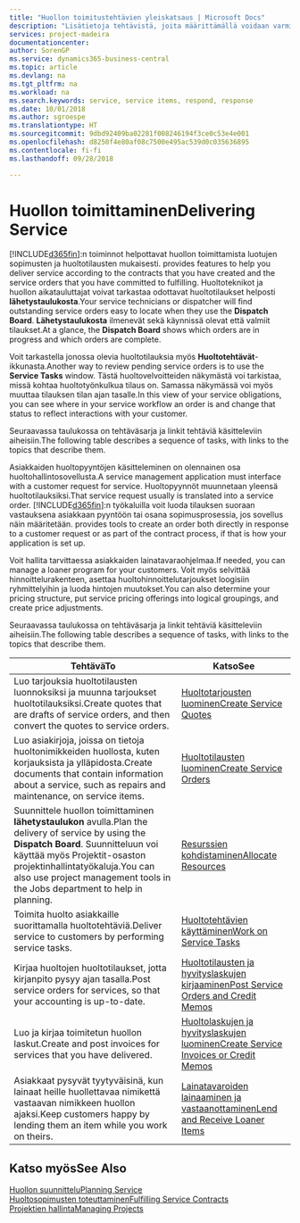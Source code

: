 ```yaml
---
title: "Huollon toimitustehtävien yleiskatsaus | Microsoft Docs"
description: "Lisätietoja tehtävistä, joita määrittämällä voidaan varmistaa laadukkaan huollon toimitus ja asiakkaiden kanssa tehtyjen sopimusten noudattaminen."
services: project-madeira
documentationcenter: 
author: SorenGP
ms.service: dynamics365-business-central
ms.topic: article
ms.devlang: na
ms.tgt_pltfrm: na
ms.workload: na
ms.search.keywords: service, service items, respond, response
ms.date: 10/01/2018
ms.author: sgroespe
ms.translationtype: HT
ms.sourcegitcommit: 9dbd92409ba02281f008246194f3ce0c53e4e001
ms.openlocfilehash: d8250f4e80af08c7500e495ac539d0c035636895
ms.contentlocale: fi-fi
ms.lasthandoff: 09/28/2018

---
```

# <a name="delivering-service"></a><span data-ttu-id="7bdb0-103">Huollon toimittaminen</span><span class="sxs-lookup"><span data-stu-id="7bdb0-103">Delivering Service</span></span>
[!INCLUDE[d365fin](includes/d365fin_md.md)]<span data-ttu-id="7bdb0-104">:n toiminnot helpottavat huollon toimittamista luotujen sopimusten ja huoltotilausten mukaisesti.</span><span class="sxs-lookup"><span data-stu-id="7bdb0-104"> provides features to help you deliver service according to the contracts that you have created and the service orders that you have committed to fulfilling.</span></span> <span data-ttu-id="7bdb0-105">Huoltoteknikot ja huollon aikatauluttajat voivat tarkastaa odottavat huoltotilaukset helposti **lähetystaulukosta**.</span><span class="sxs-lookup"><span data-stu-id="7bdb0-105">Your service technicians or dispatcher will find outstanding service orders easy to locate when they use the **Dispatch Board**.</span></span> <span data-ttu-id="7bdb0-106">**Lähetystaulukosta** ilmenevät sekä käynnissä olevat että valmiit tilaukset.</span><span class="sxs-lookup"><span data-stu-id="7bdb0-106">At a glance, the **Dispatch Board** shows which orders are in progress and which orders are complete.</span></span>  
  
<span data-ttu-id="7bdb0-107">Voit tarkastella jonossa olevia huoltotilauksia myös **Huoltotehtävät**-ikkunasta.</span><span class="sxs-lookup"><span data-stu-id="7bdb0-107">Another way to review pending service orders is to use the **Service Tasks** window.</span></span> <span data-ttu-id="7bdb0-108">Tästä huoltovelvoitteiden näkymästä voi tarkistaa, missä kohtaa huoltotyönkulkua tilaus on. Samassa näkymässä voi myös muuttaa tilauksen tilan ajan tasalle.</span><span class="sxs-lookup"><span data-stu-id="7bdb0-108">In this view of your service obligations, you can see where in your service workflow an order is and change that status to reflect interactions with your customer.</span></span>  
  
<span data-ttu-id="7bdb0-109">Seuraavassa taulukossa on tehtäväsarja ja linkit tehtäviä käsitteleviin aiheisiin.</span><span class="sxs-lookup"><span data-stu-id="7bdb0-109">The following table describes a sequence of tasks, with links to the topics that describe them.</span></span>   

<span data-ttu-id="7bdb0-110">Asiakkaiden huoltopyyntöjen käsitteleminen on olennainen osa huoltohallintosovellusta.</span><span class="sxs-lookup"><span data-stu-id="7bdb0-110">A service management application must interface with a customer request for service.</span></span> <span data-ttu-id="7bdb0-111">Huoltopyynnöt muunnetaan yleensä huoltotilauksiksi.</span><span class="sxs-lookup"><span data-stu-id="7bdb0-111">That service request usually is translated into a service order.</span></span> [!INCLUDE[d365fin](includes/d365fin_md.md)]<span data-ttu-id="7bdb0-112">:n työkaluilla voit luoda tilauksen suoraan vastauksena asiakkaan pyyntöön tai osana sopimusprosessia, jos sovellus näin määritetään.</span><span class="sxs-lookup"><span data-stu-id="7bdb0-112"> provides tools to create an order both directly in response to a customer request or as part of the contract process, if that is how your application is set up.</span></span>  
  
<span data-ttu-id="7bdb0-113">Voit hallita tarvittaessa asiakkaiden lainatavaraohjelmaa.</span><span class="sxs-lookup"><span data-stu-id="7bdb0-113">If needed, you can manage a loaner program for your customers.</span></span> <span data-ttu-id="7bdb0-114">Voit myös selvittää hinnoittelurakenteen, asettaa huoltohinnoittelutarjoukset loogisiin ryhmittelyihin ja luoda hintojen muutokset.</span><span class="sxs-lookup"><span data-stu-id="7bdb0-114">You can also determine your pricing structure, put service pricing offerings into logical groupings, and create price adjustments.</span></span>  
  
<span data-ttu-id="7bdb0-115">Seuraavassa taulukossa on tehtäväsarja ja linkit tehtäviä käsitteleviin aiheisiin.</span><span class="sxs-lookup"><span data-stu-id="7bdb0-115">The following table describes a sequence of tasks, with links to the topics that describe them.</span></span>   
  
|<span data-ttu-id="7bdb0-116">**Tehtävä**</span><span class="sxs-lookup"><span data-stu-id="7bdb0-116">**To**</span></span>|<span data-ttu-id="7bdb0-117">**Katso**</span><span class="sxs-lookup"><span data-stu-id="7bdb0-117">**See**</span></span>|  
|------------|-------------|  
|<span data-ttu-id="7bdb0-118">Luo tarjouksia huoltotilausten luonnoksiksi ja muunna tarjoukset huoltotilauksiksi.</span><span class="sxs-lookup"><span data-stu-id="7bdb0-118">Create quotes that are drafts of service orders, and then convert the quotes to service orders.</span></span>|[<span data-ttu-id="7bdb0-119">Huoltotarjousten luominen</span><span class="sxs-lookup"><span data-stu-id="7bdb0-119">Create Service Quotes</span></span>](service-how-to-create-service-quotes.md)|
|<span data-ttu-id="7bdb0-120">Luo asiakirjoja, joissa on tietoja huoltonimikkeiden huollosta, kuten korjauksista ja ylläpidosta.</span><span class="sxs-lookup"><span data-stu-id="7bdb0-120">Create documents that contain information about a service, such as repairs and maintenance, on service items.</span></span>|[<span data-ttu-id="7bdb0-121">Huoltotilausten luominen</span><span class="sxs-lookup"><span data-stu-id="7bdb0-121">Create Service Orders</span></span>](service-how-to-create-service-orders.md)|
|<span data-ttu-id="7bdb0-122">Suunnittele huollon toimittaminen **lähetystaulukon** avulla.</span><span class="sxs-lookup"><span data-stu-id="7bdb0-122">Plan the delivery of service by using the **Dispatch Board**.</span></span> <span data-ttu-id="7bdb0-123">Suunnitteluun voi käyttää myös Projektit-osaston projektinhallintatyökaluja.</span><span class="sxs-lookup"><span data-stu-id="7bdb0-123">You can also use project management tools in the Jobs department to help in planning.</span></span>|[<span data-ttu-id="7bdb0-124">Resurssien kohdistaminen</span><span class="sxs-lookup"><span data-stu-id="7bdb0-124">Allocate Resources</span></span>](service-how-to-allocate-resources.md)|  
|<span data-ttu-id="7bdb0-125">Toimita huolto asiakkaille suorittamalla huoltotehtäviä.</span><span class="sxs-lookup"><span data-stu-id="7bdb0-125">Deliver service to customers by performing service tasks.</span></span>|[<span data-ttu-id="7bdb0-126">Huoltotehtävien käyttäminen</span><span class="sxs-lookup"><span data-stu-id="7bdb0-126">Work on Service Tasks</span></span>](service-how-to-work-on-service-tasks.md)|  
|<span data-ttu-id="7bdb0-127">Kirjaa huoltojen huoltotilaukset, jotta kirjanpito pysyy ajan tasalla.</span><span class="sxs-lookup"><span data-stu-id="7bdb0-127">Post service orders for services, so that your accounting is up-to-date.</span></span>|[<span data-ttu-id="7bdb0-128">Huoltotilausten ja hyvityslaskujen kirjaaminen</span><span class="sxs-lookup"><span data-stu-id="7bdb0-128">Post Service Orders and Credit Memos</span></span>](service-how-to-post-service-orders.md)|  
|<span data-ttu-id="7bdb0-129">Luo ja kirjaa toimitetun huollon laskut.</span><span class="sxs-lookup"><span data-stu-id="7bdb0-129">Create and post invoices for services that you have delivered.</span></span>|[<span data-ttu-id="7bdb0-130">Huoltolaskujen ja hyvityslaskujen luominen</span><span class="sxs-lookup"><span data-stu-id="7bdb0-130">Create Service Invoices or Credit Memos</span></span>](service-how-create-invoices.md)|  
|<span data-ttu-id="7bdb0-131">Asiakkaat pysyvät tyytyväisinä, kun lainaat heille huollettavaa nimikettä vastaavan nimikkeen huollon ajaksi.</span><span class="sxs-lookup"><span data-stu-id="7bdb0-131">Keep customers happy by lending them an item while you work on theirs.</span></span>| [<span data-ttu-id="7bdb0-132">Lainatavaroiden lainaaminen ja vastaanottaminen</span><span class="sxs-lookup"><span data-stu-id="7bdb0-132">Lend and Receive Loaner Items</span></span>](service-how-to-lend-receive-loaners.md)|
  
## <a name="see-also"></a><span data-ttu-id="7bdb0-133">Katso myös</span><span class="sxs-lookup"><span data-stu-id="7bdb0-133">See Also</span></span>  
[<span data-ttu-id="7bdb0-134">Huollon suunnittelu</span><span class="sxs-lookup"><span data-stu-id="7bdb0-134">Planning Service</span></span>](service-plan-service.md)  
[<span data-ttu-id="7bdb0-135">Huoltosopimusten toteuttaminen</span><span class="sxs-lookup"><span data-stu-id="7bdb0-135">Fulfilling Service Contracts</span></span>](service-fulfill-service-contracts.md)  
[<span data-ttu-id="7bdb0-136">Projektien hallinta</span><span class="sxs-lookup"><span data-stu-id="7bdb0-136">Managing Projects</span></span>](projects-manage-projects.md)  

